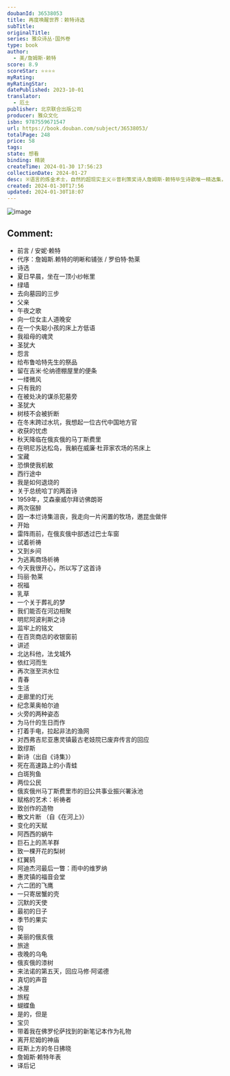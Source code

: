 ```yaml
---
doubanId: 36538053
title: 再度唤醒世界：赖特诗选
subTitle: 
originalTitle: 
series: 雅众诗丛·国外卷
type: book
author:
  - 美/詹姆斯·赖特
score: 8.9
scoreStar: ⭐⭐⭐⭐
myRating: 
myRatingStar: 
datePublished: 2023-10-01
translator:
  - 厄土
publisher: 北京联合出版公司
producer: 雅众文化
isbn: 9787559671547
url: https://book.douban.com/subject/36538053/
totalPage: 248
price: 58
tags: 
state: 想看
binding: 精装
createTime: 2024-01-30 17:56:23
collectionDate: 2024-01-27
desc: ※语言的炼金术士，自然的超现实主义※普利策奖诗人詹姆斯·赖特毕生诗歌唯一精选集，国内首次译介※诗人妻子安妮·赖特和挚友罗伯特·勃莱合力编选 | 诗人厄土倾心翻译詹姆斯·赖特本身就是一流的惠特曼风格的诗人。——哈罗德·布鲁姆比任何一位20世纪的北美诗人都更用心 写诗的诗人。——罗德尼·琼斯本诗集由赖特遗孀安妮·赖特及挚友罗伯特·勃莱于2005年合力编选，系赖特迄今为止唯一的诗选版本。该选本精选了赖特创作生涯50年间的82首作品，囊括了诗人各阶段最具代表性、最富影响力的作品；基于两位编选者对英语诗歌的深刻洞见和对赖特人生及创作理念的刻骨共情，凝练且全面地向读者呈现了一个亲切、纯粹的赖特，彰显了赖特诗歌中重新发现“此时此刻”和“照亮生活”的语言之光，意在重塑我们与世界的亲密性，进而唤起我们通向内在心灵，获得生命顿悟时刻的旅程。詹姆斯·赖特（1927-1980）二战后最重要的美国诗人之一。生于俄亥俄州马丁斯费里，曾就读于肯尼恩学院和华盛顿大学，先后师从诗人约翰·克罗·兰瑟姆、西奥多·罗特克和斯坦利·库尼兹等。1956年，诗集《绿墙》获得W·H·奥登主持的“耶鲁青年诗人奖”。后与好友罗伯特·勃莱一同主持诗刊《五十年代》，被视为“深度意象”或“新超现实主义”诗歌流派的开创者和主将，但赖特认为“深度意象”只能视为对其一段时间内诗歌实验的概括，他自认是一名“新古典主义者”。1963年出版的《树枝不会折断》系二战后影响最大的诗集之一。1972年出版《诗集》并获普利策诗歌奖。厄土诗人， 译者。毕业于南京大学。出版有诗集《舌形如火》，译著《鲍勃·迪伦诗歌集》（合译），《再度唤醒世界：詹姆斯·赖特诗选》等，并译有詹姆斯·芬顿、齐别根纽·赫伯特等诗人作品。现居上海。
created: 2024-01-30T17:56
updated: 2024-01-30T18:07
---
```


![image](assets/s34647461.jpg)

Comment: 
---



  - 前言 / 安妮·赖特
  - 代序：詹姆斯.赖特的明晰和铺张 / 罗伯特·勃莱
  - 诗选
  - 夏日早晨，坐在一顶小纱帐里
  - 绿墙
  - 去向墓园的三步
  - 父亲
  - 午夜之歌
  - 向一位女主人道晚安
  - 在一个失聪小孩的床上方低语
  - 我祖母的魂灵
  - 圣犹大
  - 怨言
  - 给布鲁哈特先生的祭品
  - 留在吉米·伦纳德棚屋里的便条
  - 一缕微风
  - 只有我的
  - 在被处决的谋杀犯墓旁
  - 圣犹大
  - 树枝不会被折断
  - 在冬末跨过水坑，我想起一位古代中国地方官
  - 收获的忧虑
  - 秋天降临在俄亥俄的马丁斯费里
  - 在明尼苏达松岛，我躺在威廉·杜菲家农场的吊床上
  - 宝藏
  - 恐惧使我机敏
  - 西行途中
  - 我是如何退烧的
  - 关于总统哈丁的两首诗
  - 1959年，艾森豪威尔拜访佛朗哥
  - 两次宿醉
  - 因一本烂诗集沮丧，我走向一片闲置的牧场，邀昆虫做伴
  - 开始
  - 雷阵雨前，在俄亥俄中部透过巴士车窗
  - 试着祈祷
  - 又到乡间
  - 为逃离商场祈祷
  - 今天我很开心，所以写了这首诗
  - 玛丽·勃莱
  - 祝福
  - 乳草
  - 一个关于葬礼的梦
  - 我们能否在河边相聚
  - 明尼阿波利斯之诗
  - 监牢上的铭文
  - 在百货商店的收银窗前
  - 讲述
  - 北达科他，法戈城外
  - 依红河而生
  - 再次涨至洪水位
  - 青春
  - 生活
  - 走廊里的灯光
  - 纪念莱奥帕尔迪
  - 火旁的两种姿态
  - 为马什的生日而作
  - 打着手电，拉起非法的渔网
  - 对西弗吉尼亚惠灵镇最古老妓院已废弃传言的回应
  - 致缪斯
  - 新诗（出自《诗集》）
  - 死在高速路上的小青蛙
  - 白斑狗鱼
  - 两位公民
  - 俄亥俄州马丁斯费里市的旧公共事业振兴署泳池
  - 赋格的艺术：祈祷者
  - 致创作的造物
  - 散文片断 （自《在河上》）
  - 变化的天赋
  - 阿西西的蜗牛
  - 巨石上的羔羊群
  - 致一棵开花的梨树
  - 红翼鸫
  - 阿迪杰河最后一瞥：雨中的维罗纳
  - 惠灵镇的福音会堂
  - 六二团的飞鹰
  - 一只寄居蟹的壳
  - 沉默的天使
  - 最初的日子
  - 季节的果实
  - 钩
  - 美丽的俄亥俄
  - 旅途
  - 夜晚的乌龟
  - 俄亥俄的漆树
  - 来法诺的第五天，回应马修·阿诺德
  - 真切的声音
  - 冰屋
  - 旅程
  - 蝴蝶鱼
  - 是的，但是
  - 宝贝
  - 带着我在佛罗伦萨找到的新笔记本作为礼物
  - 离开尼姆的神庙
  - 旺斯上方的冬日拂晓
  - 詹姆斯·赖特年表
  - 译后记
